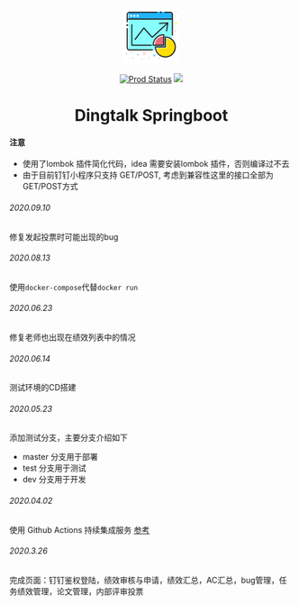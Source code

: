 <p align="center"><img width="100" src="https://raw.githubusercontent.com/zhanyeye/Figure-bed/win-pic/img/%E7%BB%A9%E6%95%88.png" alt="logo"></p>

<p align="center">
    <a href="https://github.com/zhanyeye/dingtalk-springboot/actions?query=workflow%3AProd"><img src="https://github.com/zhanyeye/dingtalk-springboot/workflows/Prod/badge.svg?branch=master" alt="Prod Status"></a>
  <a href="https://github.com/zhanyeye/dingtalk-springboot/actions?query=workflow%3ATest"><img src="https://github.com/zhanyeye/dingtalk-springboot/workflows/Test/badge.svg?branch=test"></a>
</p>

<h1 align="center">Dingtalk Springboot</h1>



#### 注意

+ 使用了lombok 插件简化代码，idea 需要安装lombok 插件，否则编译过不去
+ 由于目前钉钉小程序只支持 GET/POST, 考虑到兼容性这里的接口全部为GET/POST方式


###### 2020.09.10
修复发起投票时可能出现的bug

###### 2020.08.13
使用`docker-compose`代替`docker run`

###### 2020.06.23
修复老师也出现在绩效列表中的情况

###### 2020.06.14
测试环境的CD搭建


###### 2020.05.23
添加测试分支，主要分支介绍如下
+ master 分支用于部署
+ test 分支用于测试
+ dev 分支用于开发


###### 2020.04.02
使用 Github Actions 持续集成服务 [参考](https://segmentfault.com/a/1190000021914414)

###### 2020.3.26
完成页面：钉钉鉴权登陆，绩效审核与申请，绩效汇总，AC汇总，bug管理，任务绩效管理，论文管理，内部评审投票


